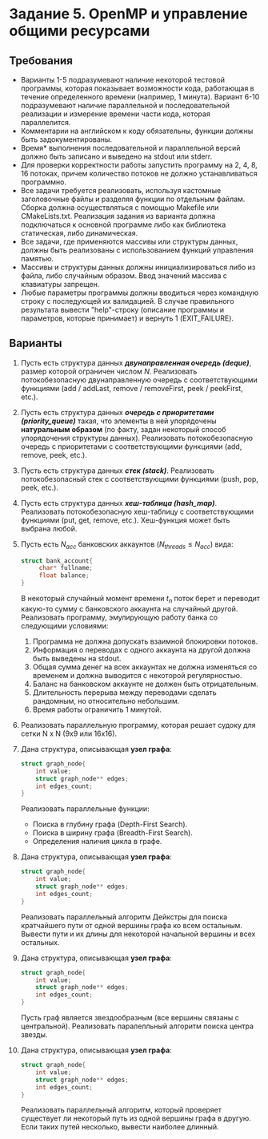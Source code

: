 # Задание 5. OpenMP и управление общими ресурсами

## Требования

+ Варианты 1-5 подразумевают наличие некоторой тестовой программы, которая показывает возможности кода, работающая в течение определенного времени (например, 1 минута). Вариант 6-10 подразумевают наличие параллельной и последовательной реализации и измерение времени части кода, которая параллелится.
+ Комментарии на английском к коду обязательны, функции должны быть задокументированы.
+ Время* выполнения последовательной и параллельной версий должно быть записано и выведено на stdout или stderr.
+ Для проверки корректности работы запустить программу на 2, 4, 8, 16 потоках, причем количество потоков не должно устанавливаться программно.
+ Все задачи требуется реализовать, используя кастомные заголовочные файлы и разделяя функции по отдельным файлам. Сборка должна осуществляться с помощью Makefile или СMakeLists.txt. Реализация задания из варианта должна подключаться к основной программе либо как библиотека статическая, либо динамическая.
+ Все задачи, где применяются массивы или структуры данных, должны быть реализованы с использованием функций управления памятью.
+ Массивы и структуры данных должны инициализироваться либо из файла, либо случайным образом. Ввод значений массива с клавиатуры запрещен.
+ Любые параметры программы должны вводиться через командную строку с последующей их валидацией. В случае правильного результата вывести "help"-строку (описание программы и параметров, которые принимает) и вернуть 1 (EXIT_FAILURE).

## Варианты

1. Пусть есть структура данных ***двунаправленная очередь (deque)***, размер которой ограничен числом *N*. Реализовать потокобезопасную двунаправленную очередь с соответствующими функциями (add / addLast, remove / removeFirst, peek / peekFirst, etc.).
2. Пусть есть структура данных ***очередь с приоритетами (priority_queue)*** такая, что элементы в ней упорядочены **натуральным образом** (по факту, задан некоторый способ упорядочения структуры данных). Реализовать потокобезопасную очередь с приоритетами с cоответствующими функциями (add, remove, peek, etc.).
3. Пусть есть структура данных ***стек (stack)***. Реализовать потокобезопасный стек с соответствующими функциями (push, pop, peek, etc.).
4. Пусть есть структура данных ***хеш-таблица (hash_map)***. Реализовать потокобезопасную хеш-таблицу с соответствующими функциями (put, get, remove, etc.). Хеш-функция может быть выбрана любой.
5. Пусть есть $N_{acc}$ банковских аккаунтов ($N_{threads} \leq N_{acc}$) вида:

   ```c
   struct bank_account{
        char* fullname;
        float balance;
   }
   ```

   В некоторый случайный момент времени *$t_n$* поток берет и переводит какую-то сумму с банковского аккаунта на случайный другой. Реализовать программу, эмулирующую работу банка со следующими условиями:
   1. Программа не должна допускать взаимной блокировки потоков.
   2. Информация о переводах с одного аккаунта на другой должна быть выведены на stdout.
   3. Общая сумма денег на всех аккаунтах не должна изменяться со временем и должна выводится с некоторой регулярностью.
   4. Баланс на банковском аккаунте не должен быть отрицательным.
   5. Длительность перерыва между переводами сделать рандомным, но относительно небольшим.
   6. Время работы ограничить 1 минутой.

6. Реализовать параллельную программу, которая решает судоку для сетки N x N (9x9 или 16x16).
7. Дана структура, описывающая **узел графа**:

    ```c
    struct graph_node{
        int value;
        struct graph_node** edges;
        int edges_count;
    }
    ```

    Реализовать параллельные функции:
    + Поиска в глубину графа (Depth-First Search).
    + Поиска в ширину графа (Breadth-First Search).
    + Определения наличия цикла в графе.

8. Дана структура, описывающая **узел графа**:

    ```c
    struct graph_node{
        int value;
        struct graph_node** edges;
        int edges_count;
    }
    ```

    Реализовать параллельный алгоритм Дейкстры для поиска кратчайшего пути от одной вершины графа ко всем остальным. Вывести пути и их длины для некоторой начальной вершины и всех остальных.

9. Дана структура, описывающая **узел графа**:

    ```c
    struct graph_node{
        int value;
        struct graph_node** edges;
        int edges_count;
    }
    ```

    Пусть граф является звездообразным (все вершины связаны с центральной). Реализовать паралелльный алгоритм поиска центра звезды.

10. Дана структура, описывающая **узел графа**:

    ```c
    struct graph_node{
        int value;
        struct graph_node** edges;
        int edges_count;
    }
    ```

    Реализовать параллельный алгоритм, который проверяет существует ли некоторый путь из одной вершины графа в другую. Если таких путей несколько, вывести наиболее длинный.
